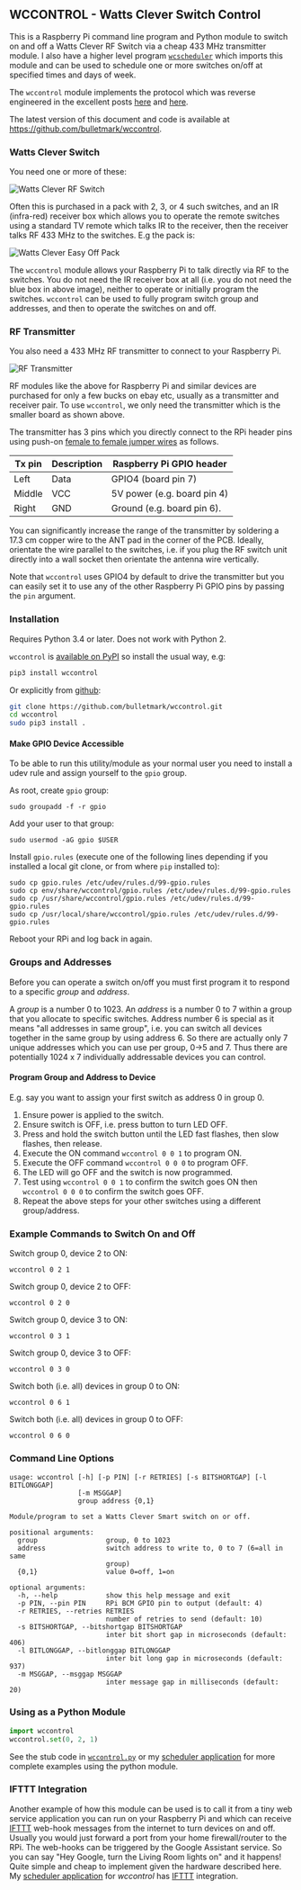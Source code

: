 ## WCCONTROL - Watts Clever Switch Control

This is a Raspberry Pi command line program and Python module to switch
on and off a Watts Clever RF Switch via a cheap 433 MHz transmitter
module. I also have a higher level program
[`wcscheduler`](https://github.com/bulletmark/wcscheduler) which imports
this module and can be used to schedule one or more switches on/off at
specified times and days of week.

The `wccontrol` module implements the protocol which was reverse
engineered in the excellent posts
[here](https://goughlui.com/2016/04/10/reverse-eng-watts-clever-easy-off-sockets-wsmart-box-es-aus1103/)
and
[here](https://goughlui.com/2016/04/13/reverse-eng-pt-2-watts-clever-easy-off-wsmart-box-es-aus1103/).

The latest version of this document and code is available at
https://github.com/bulletmark/wccontrol.

### Watts Clever Switch

You need one or more of these:

![Watts Clever RF Switch](http://i.imgur.com/mILcB6m.jpg)

Often this is purchased in a pack with 2, 3, or 4 such switches, and an
IR (infra-red) receiver box which allows you to operate the remote
switches using a standard TV remote which talks IR to the receiver, then
the receiver talks RF 433 MHz to the switches. E.g the pack is:

![Watts Clever Easy Off Pack](http://i.imgur.com/uqLBL8f.jpg)

The `wccontrol` module allows your Raspberry Pi to talk directly via RF
to the switches. You do not need the IR receiver box at all (i.e. you do
not need the blue box in above image), neither to operate or initially
program the switches. `wccontrol` can be used to fully program
switch group and addresses, and then to operate the switches on and off.

### RF Transmitter

You also need a 433 MHz RF transmitter to connect to your Raspberry Pi.

![RF Transmitter](http://i.imgur.com/UHoh3Px.jpg)

RF modules like the above for Raspberry Pi and similar devices are
purchased for only a few bucks on ebay etc, usually as a transmitter and
receiver pair. To use `wccontrol`, we only need the transmitter which is
the smaller board as shown above.

The transmitter has 3 pins which you directly connect to the RPi header
pins using push-on [female to female jumper
wires](https://cdn.solarbotics.com/products/photos/0044041262b3ac74afe434653a898da2/45030-IMG_6230wht.jpg)
as follows.

Tx pin | Description | Raspberry Pi GPIO header
------ | ----------- | ------------------------
Left   | Data        | GPIO4 (board pin 7)
Middle | VCC         | 5V power (e.g. board pin 4)
Right  | GND         | Ground  (e.g. board pin 6).

You can significantly increase the range of the transmitter by soldering
a 17.3 cm copper wire to the ANT pad in the corner of the PCB. Ideally,
orientate the wire parallel to the switches, i.e. if you plug the RF
switch unit directly into a wall socket then orientate the antenna wire
vertically.

Note that `wccontrol` uses GPIO4 by default to drive the transmitter but
you can easily set it to use any of the other Raspberry Pi GPIO pins by
passing the `pin` argument.

### Installation

Requires Python 3.4 or later. Does not work with Python 2.

`wccontrol` is [available on PyPI](https://pypi.org/project/wccontrol/)
so install the usual way, e.g:

```bash
pip3 install wccontrol
```

Or explicitly from [github](https://github.com/bulletmark/wccontrol):

```bash
git clone https://github.com/bulletmark/wccontrol.git
cd wccontrol
sudo pip3 install .
```

#### Make GPIO Device Accessible

To be able to run this utility/module as your normal user you need to
install a udev rule and assign yourself to the `gpio` group.

As root, create `gpio` group:

    sudo groupadd -f -r gpio

Add your user to that group:

    sudo usermod -aG gpio $USER

Install `gpio.rules` (execute one of the following lines depending if
you installed a local git clone, or from where `pip` installed to):

    sudo cp gpio.rules /etc/udev/rules.d/99-gpio.rules
    sudo cp env/share/wccontrol/gpio.rules /etc/udev/rules.d/99-gpio.rules
    sudo cp /usr/share/wccontrol/gpio.rules /etc/udev/rules.d/99-gpio.rules
    sudo cp /usr/local/share/wccontrol/gpio.rules /etc/udev/rules.d/99-gpio.rules

Reboot your RPi and log back in again.

### Groups and Addresses

Before you can operate a switch on/off you must first program it to
respond to a specific _group_ and _address_.

A _group_ is a number 0 to 1023. An _address_ is a number 0 to 7 within
a group that you allocate to specific switches. Address number 6 is
special as it means "all addresses in same group", i.e. you can switch
all devices together in the same group by using address 6. So there are
actually only 7 unique addresses which you can use per group, 0->5 and
7. Thus there are potentially 1024 x 7 individually addressable devices
you can control.

#### Program Group and Address to Device

E.g. say you want to assign your first switch as address 0 in group 0.

1. Ensure power is applied to the switch.
1. Ensure switch is OFF, i.e. press button to turn LED OFF.
1. Press and hold the switch button until the LED fast flashes, then
   slow flashes, then release.
1. Execute the ON command `wccontrol 0 0 1` to program ON.
1. Execute the OFF command `wccontrol 0 0 0` to program OFF.
1. The LED will go OFF and the switch is now programmed.
1. Test using `wccontrol 0 0 1` to confirm the switch goes ON then 
   `wccontrol 0 0 0` to confirm the switch goes OFF.
1. Repeat the above steps for your other switches using a different group/address.

### Example Commands to Switch On and Off

Switch group 0, device 2 to ON:

    wccontrol 0 2 1

Switch group 0, device 2 to OFF:

    wccontrol 0 2 0

Switch group 0, device 3 to ON:

    wccontrol 0 3 1

Switch group 0, device 3 to OFF:

    wccontrol 0 3 0

Switch both (i.e. all) devices in group 0 to ON:

    wccontrol 0 6 1

Switch both (i.e. all) devices in group 0 to OFF:

    wccontrol 0 6 0

### Command Line Options

```
usage: wccontrol [-h] [-p PIN] [-r RETRIES] [-s BITSHORTGAP] [-l BITLONGGAP]
                 [-m MSGGAP]
                 group address {0,1}

Module/program to set a Watts Clever Smart switch on or off.

positional arguments:
  group                 group, 0 to 1023
  address               switch address to write to, 0 to 7 (6=all in same
                        group)
  {0,1}                 value 0=off, 1=on

optional arguments:
  -h, --help            show this help message and exit
  -p PIN, --pin PIN     RPi BCM GPIO pin to output (default: 4)
  -r RETRIES, --retries RETRIES
                        number of retries to send (default: 10)
  -s BITSHORTGAP, --bitshortgap BITSHORTGAP
                        inter bit short gap in microseconds (default: 406)
  -l BITLONGGAP, --bitlonggap BITLONGGAP
                        inter bit long gap in microseconds (default: 937)
  -m MSGGAP, --msggap MSGGAP
                        inter message gap in milliseconds (default: 20)
```

### Using as a Python Module

```python
import wccontrol
wccontrol.set(0, 2, 1)
```

See the stub code in
[`wccontrol.py`](https://github.com/bulletmark/wccontrol/blob/master/wccontrol.py)
or my [scheduler
application](https://github.com/bulletmark/wcscheduler/blob/master/wcscheduler)
for more complete examples using the python module.

### IFTTT Integration

Another example of how this module can be used is to call it from a tiny
web service application you can run on your Raspberry Pi and which can
receive [IFTTT](https://ifttt.com/discover) web-hook messages from the
internet to turn devices on and off. Usually you would just forward a
port from your home firewall/router to the RPi. The web-hooks can be
triggered by the Google Assistant service. So you can say "Hey Google,
turn the Living Room lights on" and it happens! Quite simple and cheap
to implement given the hardware described here. My [scheduler
application](https://github.com/bulletmark/wcscheduler)
for _wccontrol_ has [IFTTT](https://ifttt.com/discover) integration.

<!-- vim: se ai syn=markdown: -->
